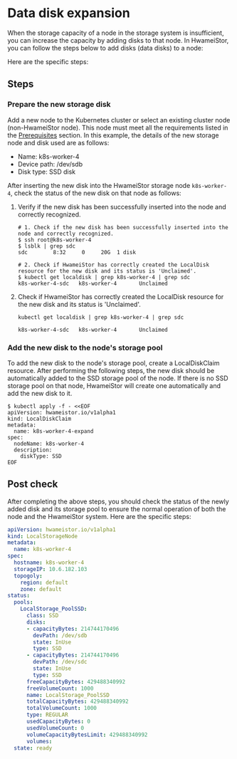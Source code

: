 # Data disk expansion

When the storage capacity of a node in the storage system is insufficient, you can increase the capacity by adding disks to that node. In HwameiStor, you can follow the steps below to add disks (data disks) to a node:

Here are the specific steps:

## Steps

### Prepare the new storage disk

Add a new node to the Kubernetes cluster or select an existing cluster node (non-HwameiStor node). This node must meet all the requirements listed in the [Prerequisites](/../install/prereq.md) section. In this example, the details of the new storage node and disk used are as follows:

- Name: k8s-worker-4
- Device path: /dev/sdb
- Disk type: SSD disk

After inserting the new disk into the HwameiStor storage node `k8s-worker-4`, check the status of the new disk on that node as follows:

1. Verify if the new disk has been successfully inserted into the node and correctly recognized.

    ```shell
    # 1. Check if the new disk has been successfully inserted into the node and correctly recognized.
    $ ssh root@k8s-worker-4
    $ lsblk | grep sdc
    sdc        8:32     0     20G  1 disk
    
    # 2. Check if HwameiStor has correctly created the LocalDisk resource for the new disk and its status is 'Unclaimed'.
    $ kubectl get localdisk | grep k8s-worker-4 | grep sdc
    k8s-worker-4-sdc   k8s-worker-4       Unclaimed 
    ```

2. Check if HwameiStor has correctly created the LocalDisk resource for the new disk and its status is 'Unclaimed'.

    ```shell
    kubectl get localdisk | grep k8s-worker-4 | grep sdc
    ```
    ```none
    k8s-worker-4-sdc   k8s-worker-4       Unclaimed 
    ```

### Add the new disk to the node's storage pool

To add the new disk to the node's storage pool, create a LocalDiskClaim resource. After performing the following steps, the new disk should be automatically added to the SSD storage pool of the node. If there is no SSD storage pool on that node, HwameiStor will create one automatically and add the new disk to it.

```console
$ kubectl apply -f - <<EOF
apiVersion: hwameistor.io/v1alpha1
kind: LocalDiskClaim
metadata:
  name: k8s-worker-4-expand
spec:
  nodeName: k8s-worker-4
  description:
    diskType: SSD
EOF
```

## Post check

After completing the above steps, you should check the status of the
newly added disk and its storage pool to ensure the normal operation
of both the node and the HwameiStor system. Here are the specific steps:

```yaml
apiVersion: hwameistor.io/v1alpha1
kind: LocalStorageNode
metadata:
  name: k8s-worker-4
spec:
  hostname: k8s-worker-4
  storageIP: 10.6.182.103
  topogoly:
    region: default
    zone: default
status:
  pools:
    LocalStorage_PoolSSD:
      class: SSD
      disks:
      - capacityBytes: 214744170496
        devPath: /dev/sdb
        state: InUse
        type: SSD
      - capacityBytes: 214744170496
        devPath: /dev/sdc
        state: InUse
        type: SSD
      freeCapacityBytes: 429488340992
      freeVolumeCount: 1000
      name: LocalStorage_PoolSSD
      totalCapacityBytes: 429488340992
      totalVolumeCount: 1000
      type: REGULAR
      usedCapacityBytes: 0
      usedVolumeCount: 0
      volumeCapacityBytesLimit: 429488340992
      volumes:
  state: ready
```
